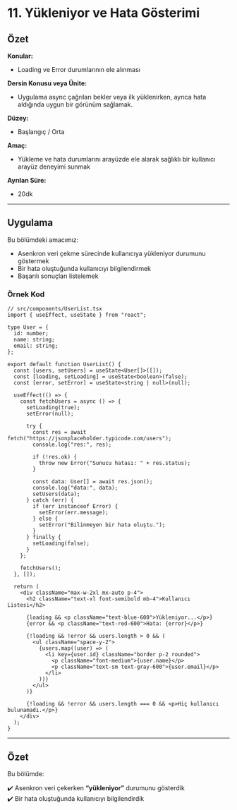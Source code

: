 # 11. Yükleniyor ve Hata Gösterimi

## Özet

**Konular:**

- Loading ve Error durumlarının ele alınması

**Dersin Konusu veya Ünite:**

- Uygulama async çağrıları bekler veya ilk yüklenirken, ayrıca hata aldığında uygun bir görünüm sağlamak.

**Düzey:**

- Başlangıç / Orta

**Amaç:**

- Yükleme ve hata durumlarını arayüzde ele alarak sağlıklı bir kullanıcı arayüz deneyimi sunmak

**Ayrılan Süre:**

- 20dk

---

## Uygulama

Bu bölümdeki amacımız:

- Asenkron veri çekme sürecinde kullanıcıya yükleniyor durumunu göstermek
- Bir hata oluştuğunda kullanıcıyı bilgilendirmek
- Başarılı sonuçları listelemek

### Örnek Kod

```tsx
// src/components/UserList.tsx
import { useEffect, useState } from "react";

type User = {
  id: number;
  name: string;
  email: string;
};

export default function UserList() {
  const [users, setUsers] = useState<User[]>([]);
  const [loading, setLoading] = useState<boolean>(false);
  const [error, setError] = useState<string | null>(null);

  useEffect(() => {
    const fetchUsers = async () => {
      setLoading(true);
      setError(null);

      try {
        const res = await fetch("https://jsonplaceholder.typicode.com/users");
        console.log("res:", res);

        if (!res.ok) {
          throw new Error("Sunucu hatası: " + res.status);
        }

        const data: User[] = await res.json();
        console.log("data:", data);
        setUsers(data);
      } catch (err) {
        if (err instanceof Error) {
          setError(err.message);
        } else {
          setError("Bilinmeyen bir hata oluştu.");
        }
      } finally {
        setLoading(false);
      }
    };

    fetchUsers();
  }, []);

  return (
    <div className="max-w-2xl mx-auto p-4">
      <h2 className="text-xl font-semibold mb-4">Kullanıcı Listesi</h2>

      {loading && <p className="text-blue-600">Yükleniyor...</p>}
      {error && <p className="text-red-600">Hata: {error}</p>}

      {!loading && !error && users.length > 0 && (
        <ul className="space-y-2">
          {users.map((user) => (
            <li key={user.id} className="border p-2 rounded">
              <p className="font-medium">{user.name}</p>
              <p className="text-sm text-gray-600">{user.email}</p>
            </li>
          ))}
        </ul>
      )}

      {!loading && !error && users.length === 0 && <p>Hiç kullanıcı bulunamadı.</p>}
    </div>
  );
}
```

---

## Özet

Bu bölümde:

✔️ Asenkron veri çekerken **“yükleniyor”** durumunu gösterdik  
✔️ Bir hata oluştuğunda kullanıcıyı bilgilendirdik
